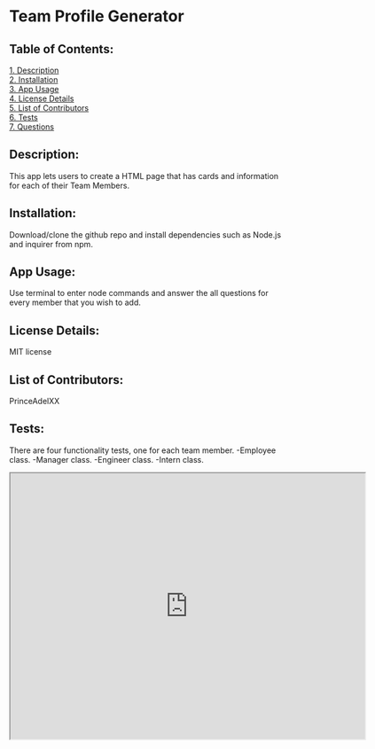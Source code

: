 # Team Profile Generator
  
## Table of Contents:  
[1. Description](#Description)  
[2. Installation](#Installation)  
[3. App Usage](#App-Usage)  
[4. License Details](#License-Details)  
[5. List of Contributors](#List-of-Contributors)  
[6. Tests](#Tests)  
[7. Questions](#Questions)  

## Description:
This app lets users to create a HTML page that has cards and information for each of their Team Members.

## Installation:
Download/clone the github repo and install dependencies such as Node.js and inquirer from npm.

## App Usage:
Use terminal to enter node commands and answer the all questions for every member that you wish to add.

## License Details:  
MIT license 

## List of Contributors:
PrinceAdelXX

## Tests:

There are four functionality tests, one for each team member.
-Employee class.
-Manager class.
-Engineer class.
-Intern class.


<iframe src="https://drive.google.com/file/d/1Hhq8kPb12hyAbs8elff9E-0eAD8EILhN/preview" width="640" height="480"></iframe>